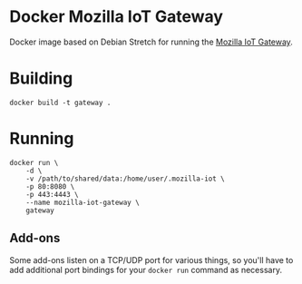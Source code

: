 # Docker Mozilla IoT Gateway

Docker image based on Debian Stretch for running the [Mozilla IoT Gateway](https://github.com/mozilla-iot/gateway).

# Building

```
docker build -t gateway .
```

# Running

```
docker run \
    -d \
    -v /path/to/shared/data:/home/user/.mozilla-iot \
    -p 80:8080 \
    -p 443:4443 \
    --name mozilla-iot-gateway \
    gateway
```

## Add-ons

Some add-ons listen on a TCP/UDP port for various things, so you'll have to add additional port bindings for your `docker run` command as necessary.
